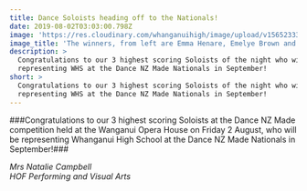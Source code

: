 ```yaml
---
title: Dance Soloists heading off to the Nationals!
date: 2019-08-02T03:03:00.798Z
image: 'https://res.cloudinary.com/whanganuihigh/image/upload/v1565233397/28.jpg'
image_title: 'The winners, from left are Emma Henare, Emelye Brown and Caitlin Currie'
description: >
  Congratulations to our 3 highest scoring Soloists of the night who will be
  representing WHS at the Dance NZ Made Nationals in September!
short: >
  Congratulations to our 3 highest scoring Soloists of the night who will be
  representing WHS at the Dance NZ Made Nationals in September!
---
```

###Congratulations to our 3 highest scoring Soloists at the Dance NZ Made competition held at the Wanganui Opera House on Friday 2 August, who will be representing Whanganui High School at the Dance NZ Made Nationals in September!###

_Mrs Natalie Campbell  
HOF Performing and Visual Arts_
